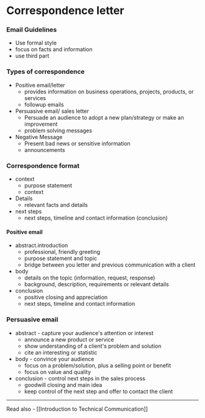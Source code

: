 # Correspondence letter

### Email Guidelines

- Use formal style 
- focus on facts and information
- use third part 

### Types of correspondence

- Positive email/letter
	- provides information on business operations, projects, products, or services 
	- followup emails
- Persuasive email/ sales letter
	- Persuade an audience to adopt a new plan/strategy or make an improvement
	- problem solving messages
- Negative Message
	- Present bad news or sensitive information
	- announcements

### Correspondence format

- context 
	- purpose statement
	- context
- Details
	- relevant facts and details
- next steps
	- next steps, timeline and contact information (conclusion)



#### Positive email

- abstract.introduction
	- professional, friendly greeting
	- purpose statement and topic
	- bridge between you letter and previous communication with a client
- body
	- details on the topic (information, request, response)
	- background, description, requirements or relevant details
- conclusion
	- positive closing and appreciation
	- next steps, timeline and contact information


### Persuasive email
- abstract - capture your audience's attention or interest
	- announce a new product or service
	- show understanding of a client's problem and solution
	- cite an interesting or statistic
- body - convince your audience
	- focus on a problem/solution, plus a selling point or benefit
	- focus on value and quality
- conclusion - control next steps in the sales process
	- goodwill closing and main idea
	- keep control of the next step and offer to contact the client




---
Read also - [[Introduction to Technical Communication]]